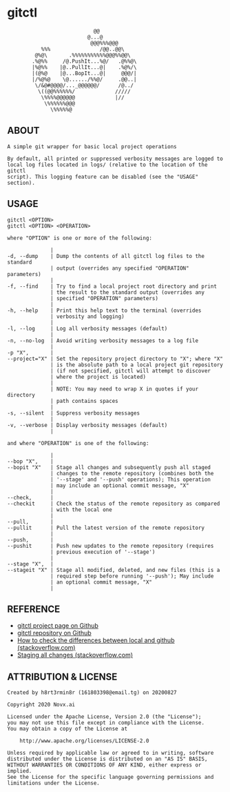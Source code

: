 # gitctl

```
                            @@              
                          @...@             
                           @@@%%%@@@        
           %%%                /@@..@@\      
         @%@\       .%%%%%%%%%%%@@@%%@@\    
        .%@%%     /@.PushIt...%@/   .@%%@\  
        |%@%%    |@..PullIt...@|    .%@%/\  
        |(@%@    |@...BopIt...@|     @@@/|  
        |/%@%@    \@....../%%@/     .@@..|  
         \/&@#@@@@/..._@@@@@@/      /@../   
          \((@@%%%%%%/             /////    
           \%%%%@@@@@@             |//      
            \%%%%%%@@@                      
              \%%%%%@                       

```

## ABOUT

    A simple git wrapper for basic local project operations

    By default, all printed or suppressed verbosity messages are logged to
    local log files located in logs/ (relative to the location of the gitctl
    script). This logging feature can be disabled (see the "USAGE" section).

## USAGE

    gitctl <OPTION>
    gitctl <OPTION> <OPERATION>

    where "OPTION" is one or more of the following:

                  |
    -d, --dump    | Dump the contents of all gitctl log files to the standard
                  | output (overrides any specified "OPERATION" parameters)
                  |
    -f, --find    | Try to find a local project root directory and print
                  | the result to the standard output (overrides any
                  | specified "OPERATION" parameters)
                  |
    -h, --help    | Print this help text to the terminal (overrides
                  | verbosity and logging)
                  |
    -l, --log     | Log all verbosity messages (default)
                  |
    -n, --no-log  | Avoid writing verbosity messages to a log file
                  |
    -p "X",       |
    --project="X" | Set the repository project directory to "X"; where "X"
                  | is the absolute path to a local project git repository
                  | (if not specified, gitctl will attempt to discover
                  | where the project is located)
                  |
                  | NOTE: You may need to wrap X in quotes if your directory
                  | path contains spaces
                  |
    -s, --silent  | Suppress verbosity messages
                  |
    -v, --verbose | Display verbosity messages (default)
                  |

    and where "OPERATION" is one of the following:

                  |
    --bop "X",    |
    --bopit "X"   | Stage all changes and subsequently push all staged
                  | changes to the remote repository (combines both the
                  | '--stage' and '--push' operations); This operation
                  | may include an optional commit message, "X"
                  |
    --check,      |
    --checkit     | Check the status of the remote repository as compared
                  | with the local one
                  |
    --pull,       |
    --pullit      | Pull the latest version of the remote repository
                  |
    --push,       |
    --pushit      | Push new updates to the remote repository (requires
                  | previous execution of '--stage')
                  |
    --stage "X",  |
    --stageit "X" | Stage all modified, deleted, and new files (this is a
                  | required step before running '--push'); May include
                  | an optional commit message, "X"
                  |

## REFERENCE

 - [gitctl project page on Github](https://h8rt3rmin8r.github.io/gitctl)
 - [gitctl repository on Github](https://github.com/h8rt3rmin8r/gitctl)
 - [How to check the differences between local and github (stackoverflow.com)](https://stackoverflow.com/a/6000939)
 - [Staging all changes (stackoverflow.com)](https://stackoverflow.com/a/26982422)

## ATTRIBUTION & LICENSE

    Created by h8rt3rmin8r (161803398@email.tg) on 20200827

    Copyright 2020 Novx.ai

    Licensed under the Apache License, Version 2.0 (the "License");
    you may not use this file except in compliance with the License.
    You may obtain a copy of the License at

        http://www.apache.org/licenses/LICENSE-2.0

    Unless required by applicable law or agreed to in writing, software
    distributed under the License is distributed on an "AS IS" BASIS,
    WITHOUT WARRANTIES OR CONDITIONS OF ANY KIND, either express or implied.
    See the License for the specific language governing permissions and
    limitations under the License.

